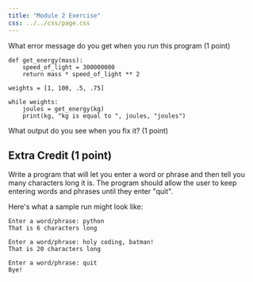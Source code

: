 ```yaml
---
title: "Module 2 Exercise"
css: ../../css/page.css
---
```


What error message do you get when you run this program (1 point)

``` {.python .numberLines}
def get_energy(mass):
    speed_of_light = 300000000
    return mass * speed_of_light ** 2

weights = [1, 100, .5, .75]

while weights:
    joules = get_energy(kg)
    print(kg, "kg is equal to ", joules, "joules")
```

What output do you see when you fix it? (1 point)

## Extra Credit (1 point)

Write a program that will let you enter a word or phrase and then tell you many
characters long it is. The program should allow the user to keep entering words
and phrases until they enter "quit".

Here's what a sample run might look like:

```
Enter a word/phrase: python
That is 6 characters long

Enter a word/phrase: holy coding, batman!
That is 20 characters long

Enter a word/phrase: quit
Bye!
```
